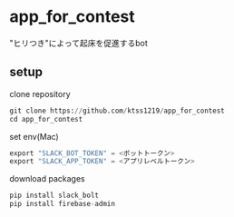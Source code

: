 # app_for_contest
"ヒリつき"によって起床を促進するbot

## setup
clone repository
```python
git clone https://github.com/ktss1219/app_for_contest
cd app_for_contest
```
set env(Mac)
```python
export "SLACK_BOT_TOKEN" = <ボットトークン>
export "SLACK_APP_TOKEN" = <アプリレベルトークン>
```

download packages
```python
pip install slack_bolt
pip install firebase-admin
```

